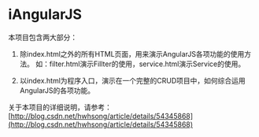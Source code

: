 # iAngularJS

本项目包含两大部分：

1. 除index.html之外的所有HTML页面，用来演示AngularJS各项功能的使用方法。
如：filter.html演示Fillter的使用，service.html演示Service的使用。

2. 以index.html为程序入口，演示在一个完整的CRUD项目中，如何综合运用AngularJS的各项功能。 

关于本项目的详细说明，请参考：[http://blog.csdn.net/hwhsong/article/details/54345868](http://blog.csdn.net/hwhsong/article/details/54345868)
